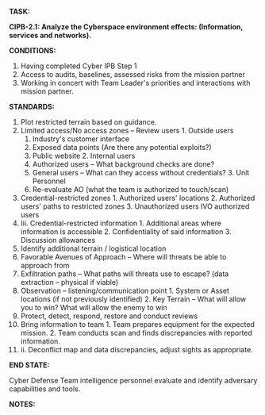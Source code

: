 **TASK:**

**CIPB-2.1: Analyze the Cyberspace environment effects: (Information, services and networks).**

**CONDITIONS:**

1. Having completed Cyber IPB Step 1
2. Access to audits, baselines, assessed risks from the mission partner
3. Working in concert with Team Leader&#39;s priorities and interactions with mission partner.

**STANDARDS:**

1. Plot restricted terrain based on guidance.
  1. Limited access/No access zones – Review users
    1. Outside users
      1. Industry&#39;s customer interface
      2. Exposed data points (Are there any potential exploits?)
      3. Public website
    2. Internal users
      1. Authorized users – What background checks are done?
      2. General users – What can they access without credentials?
    3. Unit Personnel
      1. Re-evaluate AO (what the team is authorized to touch/scan)
  2. Credential-restricted zones
    1. Authorized users&#39; locations
    2. Authorized users&#39; paths to restricted zones
    3. Unauthorized users IVO authorized users
  3. Iii. Credential-restricted information
    1. Additional areas where information is accessible
    2. Confidentiality of said information
    3. Discussion allowances
2. Identify additional terrain / logistical location
  1. Favorable Avenues of Approach – Where will threats be able to approach from
  2. Exfiltration paths – What paths will threats use to escape? (data extraction – physical if viable)
  3. Observation – listening/communication point
    1. System or Asset locations (if not previously identified)
    2. Key Terrain – What will allow you to win? What will allow the enemy to win
3. Protect, detect, respond, restore and conduct reviews
  1. Bring information to team
    1. Team prepares equipment for the expected mission.
    2. Team conducts scan and finds discrepancies with reported information.
  2. ii. Deconflict map and data discrepancies, adjust sights as appropriate.

**END STATE:**

Cyber Defense Team intelligence personnel evaluate and identify adversary capabilities and tools.

**NOTES:**
